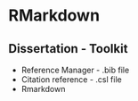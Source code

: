 #  RMarkdown



## Dissertation - Toolkit

- Reference Manager - .bib file
- Citation reference - .csl file
- Rmarkdown


